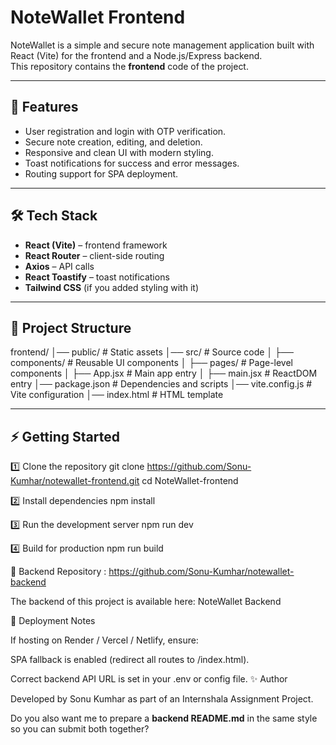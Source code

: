 # NoteWallet Frontend

NoteWallet is a simple and secure note management application built with React (Vite) for the frontend and a Node.js/Express backend.  
This repository contains the **frontend** code of the project.

---

## 🚀 Features
- User registration and login with OTP verification.
- Secure note creation, editing, and deletion.
- Responsive and clean UI with modern styling.
- Toast notifications for success and error messages.
- Routing support for SPA deployment.

---

## 🛠️ Tech Stack
- **React (Vite)** – frontend framework
- **React Router** – client-side routing
- **Axios** – API calls
- **React Toastify** – toast notifications
- **Tailwind CSS** (if you added styling with it)

---

## 📂 Project Structure
frontend/
│── public/ # Static assets
│── src/ # Source code
│ ├── components/ # Reusable UI components
│ ├── pages/ # Page-level components
│ ├── App.jsx # Main app entry
│ ├── main.jsx # ReactDOM entry
│── package.json # Dependencies and scripts
│── vite.config.js # Vite configuration
│── index.html # HTML template


---

## ⚡ Getting Started

1️⃣ Clone the repository
git clone https://github.com/Sonu-Kumhar/notewallet-frontend.git
cd NoteWallet-frontend

2️⃣ Install dependencies
npm install

3️⃣ Run the development server
npm run dev

4️⃣ Build for production
npm run build

🔗 Backend Repository : https://github.com/Sonu-Kumhar/notewallet-backend

The backend of this project is available here: NoteWallet Backend

📌 Deployment Notes

If hosting on Render / Vercel / Netlify, ensure:

SPA fallback is enabled (redirect all routes to /index.html).

Correct backend API URL is set in your .env or config file.
✨ Author

Developed by Sonu Kumhar as part of an Internshala Assignment Project.


Do you also want me to prepare a **backend README.md** in the same style so you can submit both together?
